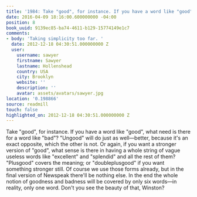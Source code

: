 ```yaml
---
title: '1984: Take "good", for instance. If you have a word like "good", w…'
date: 2016-04-09 18:16:00.600000000 -04:00
position: 8
book_uuid: 9139ec85-ba74-4611-b129-15774149e1c7
comments:
- body: 'Taking simplicity too far. '
  date: 2012-12-18 04:30:51.000000000 Z
  user:
    username: sawyer
    firstname: Sawyer
    lastname: Hollenshead
    country: USA
    city: Brooklyn
    website: ''
    description: ''
    avatar: assets/avatars/sawyer.jpg
location: '0.198866'
source: readmill
touch: false
highlighted_on: 2012-12-18 04:30:51.000000000 Z
---
```


Take "good", for instance. If you have a word like "good", what need is there for a word like "bad"? "Ungood" will do just as well—better, because it's an exact opposite, which the other is not. Or again, if you want a stronger version of "good", what sense is there in having a whole string of vague useless words like "excellent" and "splendid" and all the rest of them? "Plusgood" covers the meaning; or "doubleplusgood" if you want something stronger still. Of course we use those forms already, but in the final version of Newspeak there'll be nothing else. In the end the whole notion of goodness and badness will be covered by only six words—in reality, only one word. Don't you see the beauty of that, Winston?